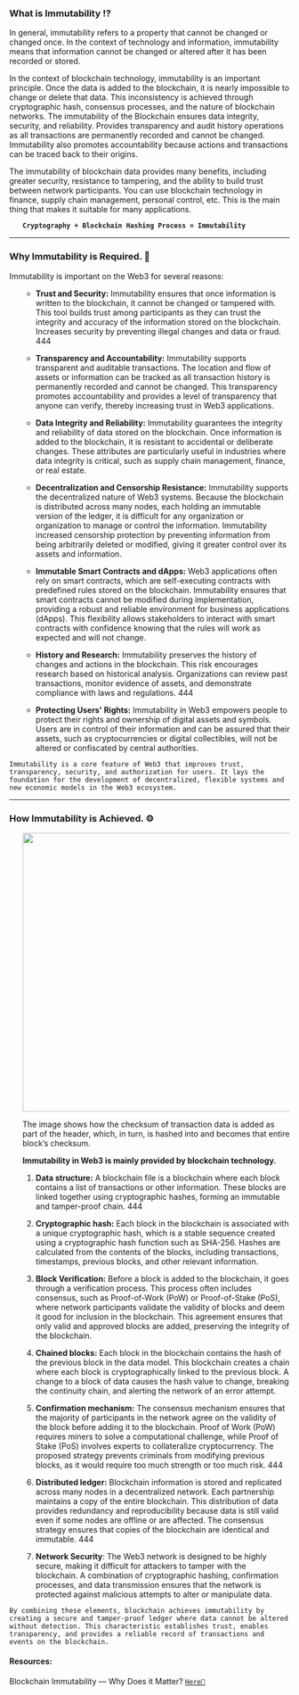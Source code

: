 ### What is Immutability ⁉️
In general, immutability refers to a property that cannot be changed or changed once. In the context of technology and information, immutability means that information cannot be changed or altered after it has been recorded or stored.

In the context of blockchain technology, immutability is an important principle. Once the data is added to the blockchain, it is nearly impossible to change or delete that data. This inconsistency is achieved through cryptographic hash, consensus processes, and the nature of blockchain networks. The immutability of the Blockchain ensures data integrity, security, and reliability. Provides transparency and audit history operations as all transactions are permanently recorded and cannot be changed. Immutability also promotes accountability because actions and transactions can be traced back to their origins.

The immutability of blockchain data provides many benefits, including greater security, resistance to tampering, and the ability to build trust between network participants. You can use blockchain technology in finance, supply chain management, personal control, etc. This is the main thing that makes it suitable for many applications.

<ul>
<b>

`Cryptography + Blockchain Hashing Process = Immutability`
</b>
</ul>

---------------------------------------

### Why Immutability is Required. 🤔
Immutability is important on the Web3 for several reasons:
<ul>

- **Trust and Security:** Immutability ensures that once information is written to the blockchain, it cannot be changed or tampered with. This tool builds trust among participants as they can trust the integrity and accuracy of the information stored on the blockchain. Increases security by preventing illegal changes and data or fraud.
444 

- **Transparency and Accountability:** Immutability supports transparent and auditable transactions. The location and flow of assets or information can be tracked as all transaction history is permanently recorded and cannot be changed. This transparency promotes accountability and provides a level of transparency that anyone can verify, thereby increasing trust in Web3 applications.

- **Data Integrity and Reliability:** Immutability guarantees the integrity and reliability of data stored on the blockchain. Once information is added to the blockchain, it is resistant to accidental or deliberate changes. These attributes are particularly useful in industries where data integrity is critical, such as supply chain management, finance, or real estate.

- **Decentralization and Censorship Resistance:** Immutability supports the decentralized nature of Web3 systems. Because the blockchain is distributed across many nodes, each holding an immutable version of the ledger, it is difficult for any organization or organization to manage or control the information. Immutability increased censorship protection by preventing information from being arbitrarily deleted or modified, giving it greater control over its assets and information.

- **Immutable Smart Contracts and dApps:** Web3 applications often rely on smart contracts, which are self-executing contracts with predefined rules stored on the blockchain. Immutability ensures that smart contracts cannot be modified during implementation, providing a robust and reliable environment for business applications (dApps). This flexibility allows stakeholders to interact with smart contracts with confidence knowing that the rules will work as expected and will not change.

- **History and Research:** Immutability preserves the history of changes and actions in the blockchain. This risk encourages research based on historical analysis. Organizations can review past transactions, monitor evidence of assets, and demonstrate compliance with laws and regulations.
444 

- **Protecting Users' Rights:** Immutability in Web3 empowers people to protect their rights and ownership of digital assets and symbols. Users are in control of their information and can be assured that their assets, such as cryptocurrencies or digital collectibles, will not be altered or confiscated by central authorities.
</ul>


`Immutability is a core feature of Web3 that improves trust, transparency, security, and authorization for users. It lays the foundation for the development of decentralized, flexible systems and new economic models in the Web3 ecosystem.`

---------------------------------------

### How Immutability is Achieved. ⚙️

<ul>

<img width="500" align ="center" src ="https://github.com/BaibhavTiwari/100daysOfweb3/assets/75496387/1fedd029-e051-4201-a4e6-1465b92438ba"><br>
  
<p>The image shows how the checksum of transaction data is added as part of the header, which, in turn, is hashed into and becomes that entire block’s checksum.
  
**Immutability in Web3 is mainly provided by blockchain technology.**  

</p>

</img>


1. **Data structure:** A blockchain file is a blockchain where each block contains a list of transactions or other information. These blocks are linked together using cryptographic hashes, forming an immutable and tamper-proof chain.
444 
2. **Cryptographic hash:** Each block in the blockchain is associated with a unique cryptographic hash, which is a stable sequence created using a cryptographic hash function such as SHA-256. Hashes are calculated from the contents of the blocks, including transactions, timestamps, previous blocks, and other relevant information.

3. **Block Verification:** Before a block is added to the blockchain, it goes through a verification process. This process often includes consensus, such as Proof-of-Work (PoW) or Proof-of-Stake (PoS), where network participants validate the validity of blocks and deem it good for inclusion in the blockchain. This agreement ensures that only valid and approved blocks are added, preserving the integrity of the blockchain.

4. **Chained blocks:** Each block in the blockchain contains the hash of the previous block in the data model. This blockchain creates a chain where each block is cryptographically linked to the previous block. A change to a block of data causes the hash value to change, breaking the continuity chain, and alerting the network of an error attempt.

5. **Confirmation mechanism:** The consensus mechanism ensures that the majority of participants in the network agree on the validity of the block before adding it to the blockchain. Proof of Work (PoW) requires miners to solve a computational challenge, while Proof of Stake (PoS) involves experts to collateralize cryptocurrency. The proposed strategy prevents criminals from modifying previous blocks, as it would require too much strength or too much risk.
444 
6. **Distributed ledger:** Blockchain information is stored and replicated across many nodes in a decentralized network. Each partnership maintains a copy of the entire blockchain. This distribution of data provides redundancy and reproducibility because data is still valid even if some nodes are offline or are affected. The consensus strategy ensures that copies of the blockchain are identical and immutable.
444 
7. **Network Security**: The Web3 network is designed to be highly secure, making it difficult for attackers to tamper with the blockchain. A combination of cryptographic hashing, confirmation processes, and data transmission ensures that the network is protected against malicious attempts to alter or manipulate data.
</ul>

`By combining these elements, blockchain achieves immutability by creating a secure and tamper-proof ledger where data cannot be altered without detection. This characteristic establishes trust, enables transparency, and provides a reliable record of transactions and events on the blockchain.`

#### Resources:
Blockchain Immutability — Why Does it Matter? [`Here📄`](https://medium.com/fluree/immutability-and-the-enterprise-an-immense-value-proposition-98cd3bf900b1)
